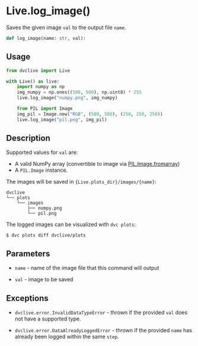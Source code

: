 # Live.log_image()

Saves the given image `val` to the output file `name`.

```py
def log_image(name: str, val):
```

## Usage

```py
from dvclive import Live

with Live() as live:
    import numpy as np
    img_numpy = np.ones((500, 500), np.uint8) * 255
    live.log_image("numpy.png", img_numpy)

    from PIL import Image
    img_pil = Image.new("RGB", (500, 500), (250, 250, 250))
    live.log_image("pil.png", img_pil)
```

## Description

Supported values for `val` are:

- A valid NumPy array (convertible to image via
  [PIL.Image.fromarray](https://pillow.readthedocs.io/en/stable/reference/Image.html#PIL.Image.fromarray))
- A `PIL.Image` instance.

The images will be saved in `{Live.plots_dir}/images/{name}`:

```
dvclive
└── plots
    └── images
        ├── numpy.png
        └── pil.png
```

<admon type="tip">

The logged images can be visualized with `dvc plots`:

```cli
$ dvc plots diff dvclive/plots
```

</admon>

## Parameters

- `name` - name of the image file that this command will output

- `val` - image to be saved

## Exceptions

- `dvclive.error.InvalidDataTypeError` - thrown if the provided `val` does not
  have a supported type.

- `dvclive.error.DataAlreadyLoggedError` - thrown if the provided `name` has
  already been logged within the same `step`.
